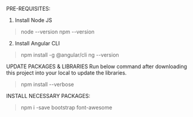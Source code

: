 PRE-REQUISITES:
1. Install Node JS
> node --version
> npm --version

2. Install Angular CLI
> npm install -g @angular/cli
> ng --version

UPDATE PACKAGES & LIBRARIES
Run below command after downloading this project into your local to update the libraries.
> npm install --verbose

INSTALL NECESSARY PACKAGES:
> npm i -save bootstrap font-awesome

